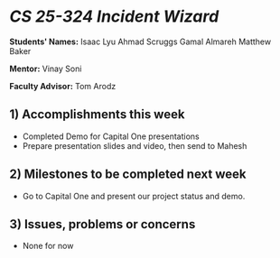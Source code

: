 # *CS 25-324 Incident Wizard*

**Students' Names:**
Isaac Lyu
Ahmad Scruggs
Gamal Almareh
Matthew Baker

**Mentor:**
Vinay Soni

**Faculty Advisor:**
Tom Arodz

## 1) Accomplishments this week ##
   - Completed Demo for Capital One presentations
   - Prepare presentation slides and video, then send to Mahesh

## 2) Milestones to be completed next week ##
   - Go to Capital One and present our project status and demo.

## 3) Issues, problems or concerns ##
   - None for now
   

